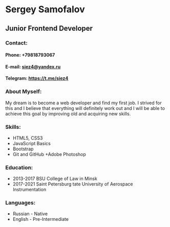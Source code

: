 
# Sergey Samofalov


## Junior Frontend Developer


### **Contact**:
#### **Phone**: +79818793067
#### **E-mail**: siez4@yandex.ru
#### **Telegram: https://t.me/siez4**


### About Myself:
My dream is to become a web developer and find my first job. I strived for this and I believe that everything will definitely work out and I will be able to achieve this goal by improving old and acquiring new skills.

### Skills:
+ HTML5, CSS3
+ JavaScript Basics
+ Bootstrap
+ Git and GitHub
+Adobe Photoshop


### Education:
+ 2013-2017 BSU College of Law in Minsk
+ 2017-2021 Saint Petersburg tate University of Aerospace Instrumentation 


### Languages:
+ Russian - Native
+ English - Pre-Intermediate
